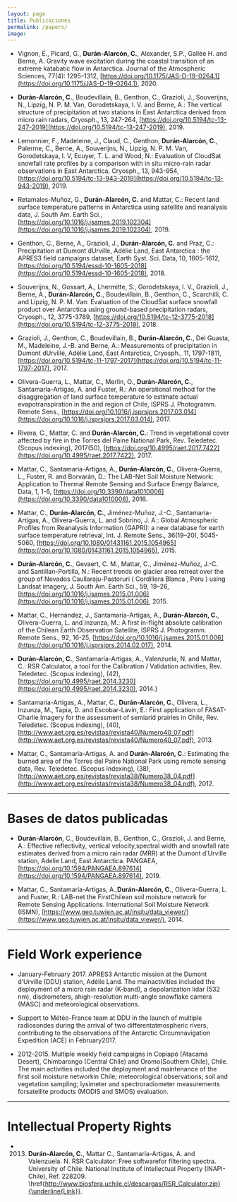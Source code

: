 ```yaml
---
layout: page
title: Publicaciones
permalink: /papers/
image: 
---
```


* Vignon, É., Picard, G., **Durán-Alarcón, C.**, Alexander, S.P., Gallée H. and Berne, A. Gravity wave excitation during the coastal transition of an extreme katabatic flow in Antarctica. Journal of the Atmospheric Sciences, 77(4): 1295–1312, [https://doi.org/10.1175/JAS-D-19-0264.1](https://doi.org/10.1175/JAS-D-19-0264.1), 2020.
    
* **Durán-Alarcón, C.**, Boudevillain, B., Genthon, C., Grazioli, J., Souverijns, N., Lipzig, N. P. M. Van, Gorodetskaya, I. V. and Berne, A.: The vertical structure of precipitation at two stations in East Antarctica derived from micro rain radars, Cryosph., 13, 247-264, [https://doi.org/10.5194/tc-13-247-2019](https://doi.org/10.5194/tc-13-247-2019), 2019.
    
* Lemonnier, F., Madeleine, J., Claud, C., Genthon, **Durán-Alarcón, C.**, Palerme, C., Berne, A., Souverijns, N., Lipzig, N. P. M. Van, Gorodetskaya, I. V, Ecuyer, T. L. and Wood, N.: Evaluation of CloudSat snowfall rate profiles by a comparison with in situ micro-rain radar observations in East Antarctica, Cryosph., 13, 943-954, [https://doi.org/10.5194/tc-13-943-2019](https://doi.org/10.5194/tc-13-943-2019), 2019.
    
* Retamales-Muñoz, G., **Durán-Alarcón, C.** and Mattar, C.: Recent land surface temperature patterns in Antarctica using satellite and reanalysis data, J. South Am. Earth Sci., [https://doi.org/10.1016/j.jsames.2019.102304](https://doi.org/10.1016/j.jsames.2019.102304), 2019.
    
* Genthon, C., Berne, A., Grazioli, J., **Durán-Alarcón, C.** and Praz, C.: Precipitation at Dumont dUrville, Adélie Land, East Antarctica : the APRES3 field campaigns dataset, Earth Syst. Sci. Data, 10, 1605-1612, [https://doi.org/10.5194/essd-10-1605-2018](https://doi.org/10.5194/essd-10-1605-2018), 2018.

* Souverijns, N., Gossart, A., Lhermitte, S., Gorodetskaya, I. V., Grazioli, J., Berne, A., **Durán-Alarcón, C.**, Boudevillain, B., Genthon, C., Scarchilli, C. and Lipzig, N. P. M. Van: Evaluation of the CloudSat surface snowfall product over Antarctica using ground-based precipitation radars, Cryosph., 12, 3775-3789, [https://doi.org/10.5194/tc-12-3775-2018](https://doi.org/10.5194/tc-12-3775-2018), 2018.
    
* Grazioli, J., Genthon, C., Boudevillain, B., **Durán-Alarcón, C.**, Del Guasta, M., Madeleine, J.-B. and Berne, A.: Measurements of precipitation in Dumont dUrville, Adélie Land, East Antarctica, Cryosph., 11, 1797-1811, [https://doi.org/10.5194/tc-11-1797-2017](https://doi.org/10.5194/tc-11-1797-2017), 2017.

* Olivera-Guerra, L., Mattar, C., Merlin, O., **Durán-Alarcón, C.**, Santamaría-Artigas, A. and Fuster, R.: An operational method for the disaggregation of land surface temperature to estimate actual evapotranspiration in the arid region of Chile, ISPRS J. Photogramm. Remote Sens., [https://doi.org/10.1016/j.isprsjprs.2017.03.014](https://doi.org/10.1016/j.isprsjprs.2017.03.014), 2017.

* Rivera, C., Mattar, C. and **Durán-Alarcón, C.**: Trend in vegetational cover affected by fire in the Torres del Paine National Park, Rev. Teledetec. (Scopus indexing), 2017(50), [https://doi.org/10.4995/raet.2017.7422](https://doi.org/10.4995/raet.2017.7422), 2017.

* Mattar, C., Santamaría-Artigas, A., **Durán-Alarcón, C.**, Olivera-Guerra, L., Fuster, R. and Borvarán, D.: The LAB-Net Soil Moisture Network: Application to Thermal Remote Sensing and Surface Energy Balance, Data, 1, 1-6, [https://doi.org/10.3390/data1010006](https://doi.org/10.3390/data1010006), 2016.

* Mattar, C., **Durán-Alarcón, C.**, Jiménez-Muñoz, J.-C., Santamaría-Artigas, A., Olivera-Guerra, L. and Sobrino, J. A.: Global Atmospheric Profiles from Reanalysis Information (GAPRI): a new database for earth surface temperature retrieval, Int. J. Remote Sens., 36(19–20), 5045-5060, [https://doi.org/10.1080/01431161.2015.1054965](https://doi.org/10.1080/01431161.2015.1054965), 2015.
    
* **Durán-Alarcón, C.**, Gevaert, C. M., Mattar, C., Jiménez-Muñoz, J.-C. and Santillan-Portilla, N.: Recent trends on glacier area retreat over the group of Nevados Caullaraju-Pastoruri ( Cordillera Blanca , Peru ) using Landsat imagery, J. South Am. Earth Sci., 59, 19–26, [https://doi.org/10.1016/j.jsames.2015.01.006](https://doi.org/10.1016/j.jsames.2015.01.006), 2015.

* Mattar, C., Hernández, J., Santamaría-Artigas, A., **Durán-Alarcón, C.**, Olivera-Guerra, L. and Inzunza, M.: A first in-flight absolute calibration of the Chilean Earth Observation Satellite, ISPRS J. Photogramm. Remote Sens., 92, 16-25, [https://doi.org/10.1016/j.jsames.2015.01.006](https://doi.org/10.1016/j.isprsjprs.2014.02.017), 2014.
    
* **Durán-Alarcón, C.**, Santamaría-Artigas, A., Valenzuela, N. and Mattar, C.: RSR Calculator, a tool for the Calibration / Validation activities, Rev. Teledetec. (Scopus indexing), (42), [https://doi.org/10.4995/raet.2014.3230](https://doi.org/10.4995/raet.2014.3230), 2014.}

* Santamaría-Artigas, A., Mattar, C., **Durán-Alarcón, C.**, Olivera, L., Inzunza, M., Tapia, D. and Escobar-Lavín, E.: First application of FASAT-Charlie Imagery for the assessment of semiarid prairies in Chile, Rev. Teledetec. (Scopus indexing), (40), [http://www.aet.org.es/revistas/revista40/Numero40_07.pdf](http://www.aet.org.es/revistas/revista40/Numero40_07.pdf), 2013.

* Mattar, C., Santamaría-Artigas, A. and **Durán-Alarcón, C.**: Estimating the burned area of the Torres del Paine National Park using remote sensing data, Rev. Teledetec. (Scopus indexing), (38), [http://www.aet.org.es/revistas/revista38/Numero38_04.pdf](http://www.aet.org.es/revistas/revista38/Numero38_04.pdf), 2012.

***

# Bases de datos publicadas

* **Durán-Alarcón**, C., Boudevillain, B., Genthon, C., Grazioli, J. and Berne, A.: Effective reflectivity, vertical velocity,spectral width and snowfall rate estimates derived from a micro rain radar (MRR) at the Dumont d’Urville station, Adelie Land, East Antarctica. PANGAEA, [https://doi.org/10.1594/PANGAEA.897614](https://doi.org/10.1594/PANGAEA.897614), 2019.

* Mattar, C., Santamaría-Artigas, A.,**Durán-Alarcón, C.**, Olivera-Guerra, L. and Fuster, R.: LAB-net the FirstChilean soil moisture network for Remote Sensing Applications. International Soil Moisture Network (ISMN), [https://www.geo.tuwien.ac.at/insitu/data_viewer/](https://www.geo.tuwien.ac.at/insitu/data_viewer/), 2014.

***

# Field Work experience

* January-February 2017. APRES3 Antarctic mission at the Dumont d’Urville (DDU) station, Adélie Land. The mainactivities included the deployment of a micro rain radar (K-band), a depolarization lidar (532 nm), disdrometers, ahigh-resolution multi-angle snowflake camera (MASC) and meteorological observations.

* Support to Météo-France team at DDU in the launch of multiple radiosondes during the arrival of two differentatmospheric rivers, contributing to the observations of the Antarctic Circumnavigation Expedition (ACE) in February2017.

* 2012-2015. Multiple weekly field campaigns in Copiapó (Atacama Desert), Chimbarongo (Central Chile) and Oromo(Southern Chile), Chile. The main activities included the deployment and maintenance of the first soil moisture networkin Chile; meteorological observations; soil and vegetation sampling; lysimeter and spectroradiometer measurements forsatellite products (MODIS and SMOS) evaluation.

***
# Intellectual Property Rights

* 2013. **Durán-Alarcón, C.**, Mattar C., Santamaría-Artigas, A. and Valenzuela. N. RSR Calculator: Free softwarefor filtering spectra. University of Chile. National Institute of Intellectual Property (INAPI-Chile), Ref. 228209. \href{http://www.biosfera.uchile.cl/descargas/RSR_Calculator.zip}{\underline{Link}}.
